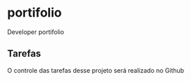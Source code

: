 # portifolio
Developer portifolio

## Tarefas

O controle das tarefas desse projeto será realizado no Github